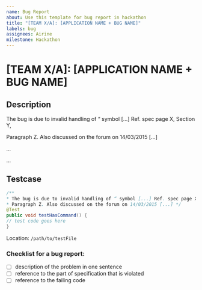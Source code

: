 ```yaml
---
name: Bug Report
about: Use this template for bug report in hackathon
title: "[TEAM X/A]: [APPLICATION NAME + BUG NAME]"
labels: bug
assignees: Airine
milestone: Hackathon
---
```


# [TEAM X/A]: [APPLICATION NAME + BUG NAME]

## Description

The bug is due to invalid handling of “ symbol [...] Ref. spec page X, Section Y, 

Paragraph Z. Also discussed on the forum on 14/03/2015 [...]

...

...

## Testcase

```java
/**
* The bug is due to invalid handling of “ symbol [...] Ref. spec page X, Section Y,
* Paragraph Z. Also discussed on the forum on 14/03/2015 [...] */
@Test
public void testHasCommand() {
// test code goes here
}
```
Location: `/path/to/testFile`


### Checklist for a bug report:
- [ ] description of the problem in one sentence
- [ ] reference to the part of specification that is violated
- [ ] reference to the failing code 
